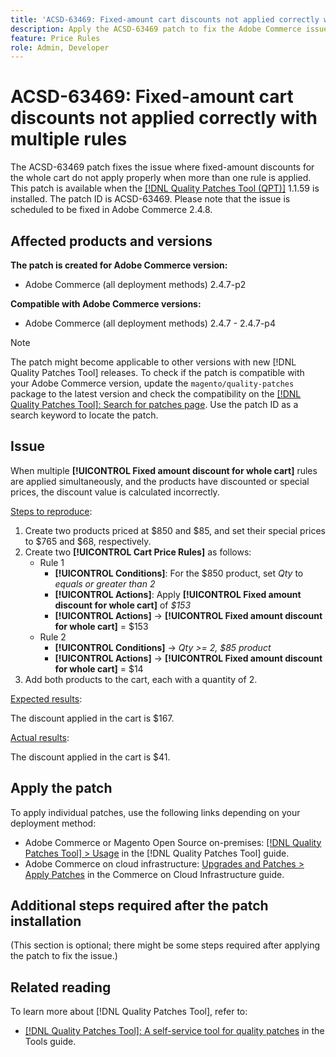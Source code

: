 ```yaml
---
title: 'ACSD-63469: Fixed-amount cart discounts not applied correctly with multiple rules'
description: Apply the ACSD-63469 patch to fix the Adobe Commerce issue where fixed-amount discounts for the whole cart do not apply properly when more than one rule is applied.
feature: Price Rules
role: Admin, Developer
---
```


# ACSD-63469: Fixed-amount cart discounts not applied correctly with multiple rules

The ACSD-63469 patch fixes the issue where fixed-amount discounts for the whole cart do not apply properly when more than one rule is applied. This patch is available when the [[!DNL Quality Patches Tool (QPT)]](/help/tools/quality-patches-tool/quality-patches-tool-to-self-serve-quality-patches.md) 1.1.59 is installed. The patch ID is ACSD-63469. Please note that the issue is scheduled to be fixed in Adobe Commerce 2.4.8.

## Affected products and versions

**The patch is created for Adobe Commerce version:**

* Adobe Commerce (all deployment methods) 2.4.7-p2

**Compatible with Adobe Commerce versions:**

* Adobe Commerce (all deployment methods) 2.4.7 - 2.4.7-p4

>[!NOTE]
>
>The patch might become applicable to other versions with new [!DNL Quality Patches Tool] releases. To check if the patch is compatible with your Adobe Commerce version, update the `magento/quality-patches` package to the latest version and check the compatibility on the [[!DNL Quality Patches Tool]: Search for patches page](https://experienceleague.adobe.com/tools/commerce-quality-patches/index.html). Use the patch ID as a search keyword to locate the patch.

## Issue

When multiple **[!UICONTROL Fixed amount discount for whole cart]** rules are applied simultaneously, and the products have discounted or special prices, the discount value is calculated incorrectly. 

<u>Steps to reproduce</u>:

1. Create two products priced at $850 and $85, and set their special prices to $765 and $68, respectively.
1. Create two **[!UICONTROL Cart Price Rules]** as follows:
    * Rule 1
        * **[!UICONTROL Conditions]**: For the $850 product, set *Qty* to *equals or greater than 2*
        * **[!UICONTROL Actions]**: Apply **[!UICONTROL Fixed amount discount for whole cart]** of *$153*
        * **[!UICONTROL Actions]** -> **[!UICONTROL Fixed amount discount for whole cart]** = $153
    * Rule 2
        * **[!UICONTROL Conditions]** -> *Qty >= 2, $85 product*
        * **[!UICONTROL Actions]** -> **[!UICONTROL Fixed amount discount for whole cart]** = $14
1. Add both products to the cart, each with a quantity of 2.

<u>Expected results</u>:

The discount applied in the cart is $167.

<u>Actual results</u>:

The discount applied in the cart is $41.

## Apply the patch

To apply individual patches, use the following links depending on your deployment method:

* Adobe Commerce or Magento Open Source on-premises: [[!DNL Quality Patches Tool] > Usage](/help/tools/quality-patches-tool/usage.md) in the [!DNL Quality Patches Tool] guide.
* Adobe Commerce on cloud infrastructure: [Upgrades and Patches > Apply Patches](https://experienceleague.adobe.com/docs/commerce-cloud-service/user-guide/develop/upgrade/apply-patches.html) in the Commerce on Cloud Infrastructure guide.

## Additional steps required after the patch installation

(This section is optional; there might be some steps required after applying the patch to fix the issue.) 

## Related reading

To learn more about [!DNL Quality Patches Tool], refer to:

* [[!DNL Quality Patches Tool]: A self-service tool for quality patches](/help/tools/quality-patches-tool/quality-patches-tool-to-self-serve-quality-patches.md) in the Tools guide.

